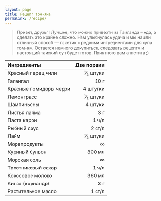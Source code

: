 ```yaml
---
layout: page
title: Рецепт том-яма
permalink: /recipe/
---
```


> Привет, друзья! Лучшее, что можно привезти из Таиланда – еда, а сделать это крайне сложно. Нам улыбнулась удача и мы нашли отличный способ — пакетик с редкими ингредиентами для супа том-ям. Остается немного докупиться, следовать рецепту и настоящий таиский суп будет готов. Приятного вам аппетита ;)

|Ингредиенты|Две порции          |
|:---------------------|--------:|
|Красный перец чили    |¹⁄₂ штуки|
|Галангал              |     10 г|
|Красные помидоры черри| 4 штутки|
|Лемонграсс            |¹⁄₂ штуки|
|Шампиньоны            |  4 штуки|
|Листья лайма          |      3 г|
|Паста карри           |    1 ч/л|
|Рыбный соус           |   2 ст/л|
|Лайм                  |¹⁄₂ штуки|
|Морепродукты          |        ∞|
|Куриный бульон        |   300 мл|
|Морская соль          |        ∞|
|Тростниковый сахар    |    1 ч/л|
|Кокосовое молоко      |   360 мл|
|Кинза (кориандр)      |      3 г|
|Растительное масло    |   1 ст/л|